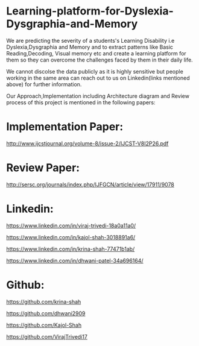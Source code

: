 # Learning-platform-for-Dyslexia-Dysgraphia-and-Memory
We are predicting the severity of a students's Learning Disability i.e Dyslexia,Dysgraphia and Memory and to extract patterns like Basic Reading,Decoding, 
Visual memory etc and create a learning platform for them so they can overcome the challenges faced by them in their daily life.

We cannot discolse the data publicly as it is highly sensitive but people working in the same area can reach out to us on Linkedin(links mentioned above)
for further information.

Our Approach,Implementation including Architecture diagram and Review process of this project is mentioned in the following papers:

# Implementation Paper:
http://www.ijcstjournal.org/volume-8/issue-2/IJCST-V8I2P26.pdf

# Review Paper:
http://sersc.org/journals/index.php/IJFGCN/article/view/17911/9078


# Linkedin:
https://www.linkedin.com/in/viraj-trivedi-18a0a11a0/

https://www.linkedin.com/in/kajol-shah-3018891a6/

https://www.linkedin.com/in/krina-shah-77471b1ab/

https://www.linkedin.com/in/dhwani-patel-34a696164/

# Github:

https://github.com/krina-shah

https://github.com/dhwani2909

https://github.com/Kajol-Shah

https://github.com/VirajTrivedi17

